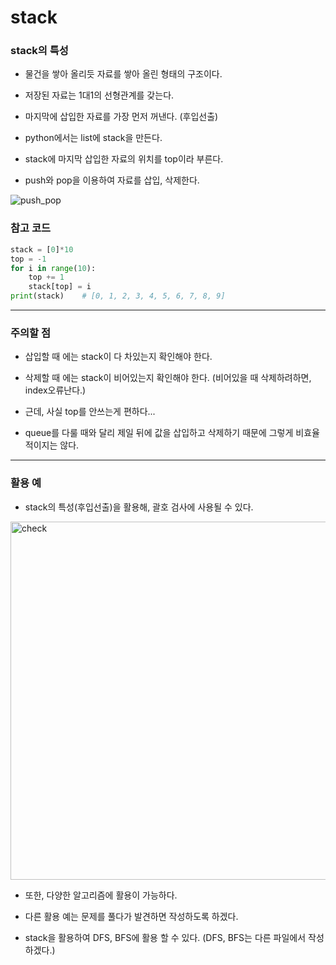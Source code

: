 # stack

### stack의 특성

- 물건을 쌓아 올리듯 자료를 쌓아 올린 형태의 구조이다.

- 저장된 자료는 1대1의 선형관계를 갖는다.

- 마지막에 삽입한 자료를 가장 먼저 꺼낸다. (후입선출)

- python에서는 list에 stack을 만든다.

- stack에 마지막 삽입한 자료의 위치를 top이라 부른다.

- push와 pop을 이용하여 자료를 삽입, 삭제한다.

<img title="" src="https://user-images.githubusercontent.com/13075035/72049492-62471c00-3302-11ea-961f-9aea3b5d98df.png" alt="push_pop" data-align="left">

### 참고 코드

```python
stack = [0]*10
top = -1
for i in range(10):
    top += 1
    stack[top] = i
print(stack)    # [0, 1, 2, 3, 4, 5, 6, 7, 8, 9]
```

***

### 주의할 점

- 삽입할 때 에는 stack이 다 차있는지 확인해야 한다.

- 삭제할 때 에는 stack이 비어있는지 확인해야 한다. (비어있을 때 삭제하려하면, index오류난다.)

- 근데, 사실 top를 안쓰는게 편하다... 

- queue를 다룰 때와 달리 제일 뒤에 값을 삽입하고 삭제하기 때문에 그렇게 비효율적이지는 않다.

---

### 활용 예

- stack의 특성(후입선출)을 활용해, 괄호 검사에 사용될 수 있다.

<img src="https://blog.kakaocdn.net/dn/H2OrC/btqARhN2YdR/RKlHWTKtk8S7klf25Ktd80/img.png" title="" alt="check" width="573">

- 또한, 다양한 알고리즘에 활용이 가능하다.

- 다른 활용 예는 문제를 풀다가 발견하면 작성하도록 하겠다.

- stack을 활용하여 DFS, BFS에 활용 할 수 있다. (DFS, BFS는 다른 파일에서 작성하겠다.)


